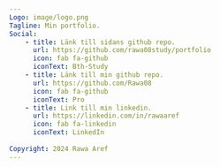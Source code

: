 ```yaml
---
Logo: image/logo.png
Tagline: Min portfolio.
Social:
    - title: Länk till sidans github repo.
      url: https://github.com/rawa08study/portfolio
      icon: fab fa-github
      iconText: Bth-Study
    - title: Länk till min github repo.
      url: https://github.com/Rawa08
      icon: fab fa-github
      iconText: Pro
    - title: Link till min linkedin.
      url: https://linkedin.com/in/rawaaref
      icon: fab fa-linkedin
      iconText: LinkedIn
      
Copyright: 2024 Rawa Aref
---
```


